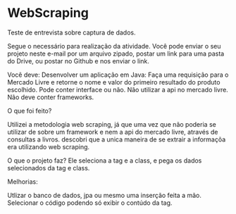 # WebScraping
Teste de entrevista sobre captura de dados.

Segue o necessário para realização da atividade. Você pode enviar o seu projeto neste e-mail por um arquivo zipado, postar um link para uma pasta do Drive, ou postar no Github e nos enviar o link.

Você deve:
Desenvolver um aplicação em Java:
Faça uma requisição para o Mercado Livre e retorne o nome e valor do primeiro resultado do produto escolhido.
Pode conter interface ou não.
Não utilizar a api no mercado livre.
Não deve conter frameworks.

O que foi feito?

Utilizei a metodologia web scraping, já que uma vez que não poderia se utilizar de sobre um framework e nem a api do mercado livre, através de consultas a livros. 
descobri que a unica maneira de se extrair a informaçõa era utilizando web scraping.

O que o projeto faz?
Ele seleciona a tag e a class, e pega os dados selecionados da tag e class.

Melhorias:

Utlizar o banco de dados, jpa ou mesmo uma inserção feita a mão.<br>
Selecionar o código podendo só exibir o contúdo da tag.
